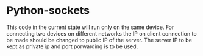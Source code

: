 # Python-sockets
This code in the current state will run only on the same device.
For connecting two devices on different networks the IP on client connection to be made should be changed to public IP of the server.
The server IP to be kept as private ip and port porwarding is to be used.
